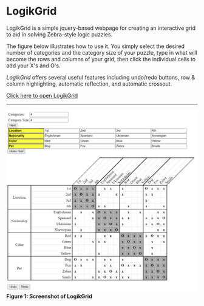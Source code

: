 
# LogikGrid

LogikGrid is a simple jquery-based webpage for creating an interactive grid to aid in solving Zebra-style logic puzzles.

The figure below illustrates how to use it. You simply select the desired number of categories and the category size of your puzzle, type in what will become the rows and columns of your grid, then click the individual cells to add your X's and O's.

*LogikGrid* offers several useful features including undo/redo buttons, row & column highlighting, automatic reflection, and automatic crossout. 

[Click here to open LogikGrid](https://kryowulf.github.io/LogikGrid/index.html)

---

![Example](Files/Example.png)
**Figure 1: Screenshot of LogikGrid**






